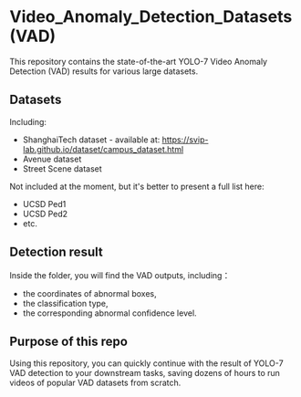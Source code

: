 # Video_Anomaly_Detection_Datasets (VAD)

This repository contains the state-of-the-art YOLO-7 Video Anomaly Detection (VAD) results for various large datasets.

## Datasets
Including:

* ShanghaiTech dataset - available at: https://svip-lab.github.io/dataset/campus_dataset.html
* Avenue dataset
* Street Scene dataset

  
Not included at the moment, but it's better to present a full list here:
* UCSD Ped1
* UCSD Ped2
* etc.

## Detection result
Inside the folder, you will find the VAD outputs, including：

* the coordinates of abnormal boxes,
* the classification type,
* the corresponding abnormal confidence level.

## Purpose of this repo

Using this repository, you can quickly continue with the result of YOLO-7 VAD detection to your downstream tasks, saving dozens of hours to run videos of popular VAD datasets from scratch.
